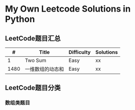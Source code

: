# My Own Leetcode Solutions in Python

## LeetCode题目汇总


| # | Title                 | Difficulty |   Solutions |
| ----- | ----- | ----- | ----- |
| 1 |           Two Sum     | Easy     | xx |
| 1480 |   一维数组的动态和   | Easy    | xx |

## LeetCode题目分类
### 数组类题目
